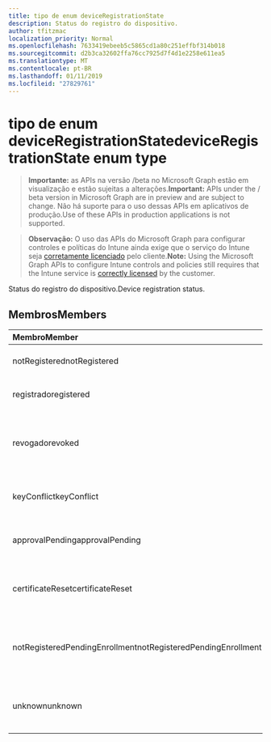 ```yaml
---
title: tipo de enum deviceRegistrationState
description: Status do registro do dispositivo.
author: tfitzmac
localization_priority: Normal
ms.openlocfilehash: 7633419ebeeb5c5865cd1a80c251effbf314b018
ms.sourcegitcommit: d2b3ca32602ffa76cc7925d7f4d1e2258e611ea5
ms.translationtype: MT
ms.contentlocale: pt-BR
ms.lasthandoff: 01/11/2019
ms.locfileid: "27829761"
---
```

# <a name="deviceregistrationstate-enum-type"></a><span data-ttu-id="7b881-103">tipo de enum deviceRegistrationState</span><span class="sxs-lookup"><span data-stu-id="7b881-103">deviceRegistrationState enum type</span></span>

> <span data-ttu-id="7b881-104">**Importante:** as APIs na versão /beta no Microsoft Graph estão em visualização e estão sujeitas a alterações.</span><span class="sxs-lookup"><span data-stu-id="7b881-104">**Important:** APIs under the / beta version in Microsoft Graph are in preview and are subject to change.</span></span> <span data-ttu-id="7b881-105">Não há suporte para o uso dessas APIs em aplicativos de produção.</span><span class="sxs-lookup"><span data-stu-id="7b881-105">Use of these APIs in production applications is not supported.</span></span>

> <span data-ttu-id="7b881-106">**Observação:** O uso das APIs do Microsoft Graph para configurar controles e políticas do Intune ainda exige que o serviço do Intune seja [corretamente licenciado](https://go.microsoft.com/fwlink/?linkid=839381) pelo cliente.</span><span class="sxs-lookup"><span data-stu-id="7b881-106">**Note:** Using the Microsoft Graph APIs to configure Intune controls and policies still requires that the Intune service is [correctly licensed](https://go.microsoft.com/fwlink/?linkid=839381) by the customer.</span></span>

<span data-ttu-id="7b881-107">Status do registro do dispositivo.</span><span class="sxs-lookup"><span data-stu-id="7b881-107">Device registration status.</span></span>
## <a name="members"></a><span data-ttu-id="7b881-108">Membros</span><span class="sxs-lookup"><span data-stu-id="7b881-108">Members</span></span>
|<span data-ttu-id="7b881-109">Membro</span><span class="sxs-lookup"><span data-stu-id="7b881-109">Member</span></span>|<span data-ttu-id="7b881-110">Valor</span><span class="sxs-lookup"><span data-stu-id="7b881-110">Value</span></span>|<span data-ttu-id="7b881-111">Descrição</span><span class="sxs-lookup"><span data-stu-id="7b881-111">Description</span></span>|
|:---|:---|:---|
|<span data-ttu-id="7b881-112">notRegistered</span><span class="sxs-lookup"><span data-stu-id="7b881-112">notRegistered</span></span>|<span data-ttu-id="7b881-113">0</span><span class="sxs-lookup"><span data-stu-id="7b881-113">0</span></span>|<span data-ttu-id="7b881-114">O dispositivo não está registrado.</span><span class="sxs-lookup"><span data-stu-id="7b881-114">The device is not registered.</span></span>|
|<span data-ttu-id="7b881-115">registrado</span><span class="sxs-lookup"><span data-stu-id="7b881-115">registered</span></span>|<span data-ttu-id="7b881-116">2</span><span class="sxs-lookup"><span data-stu-id="7b881-116">2</span></span>|<span data-ttu-id="7b881-117">O dispositivo está registrado.</span><span class="sxs-lookup"><span data-stu-id="7b881-117">The device is registered.</span></span>|
|<span data-ttu-id="7b881-118">revogado</span><span class="sxs-lookup"><span data-stu-id="7b881-118">revoked</span></span>|<span data-ttu-id="7b881-119">3</span><span class="sxs-lookup"><span data-stu-id="7b881-119">3</span></span>|<span data-ttu-id="7b881-120">O dispositivo foi bloqueado, apagado ou desativado.</span><span class="sxs-lookup"><span data-stu-id="7b881-120">The device has been blocked, wiped or retired.</span></span>|
|<span data-ttu-id="7b881-121">keyConflict</span><span class="sxs-lookup"><span data-stu-id="7b881-121">keyConflict</span></span>|<span data-ttu-id="7b881-122">4</span><span class="sxs-lookup"><span data-stu-id="7b881-122">4</span></span>|<span data-ttu-id="7b881-123">O dispositivo tem um conflito de chave.</span><span class="sxs-lookup"><span data-stu-id="7b881-123">The device has a key conflict.</span></span>|
|<span data-ttu-id="7b881-124">approvalPending</span><span class="sxs-lookup"><span data-stu-id="7b881-124">approvalPending</span></span>|<span data-ttu-id="7b881-125">5</span><span class="sxs-lookup"><span data-stu-id="7b881-125">5</span></span>|<span data-ttu-id="7b881-126">O dispositivo está aguardando aprovação.</span><span class="sxs-lookup"><span data-stu-id="7b881-126">The device is pending approval.</span></span>|
|<span data-ttu-id="7b881-127">certificateReset</span><span class="sxs-lookup"><span data-stu-id="7b881-127">certificateReset</span></span>|<span data-ttu-id="7b881-128">6</span><span class="sxs-lookup"><span data-stu-id="7b881-128">6</span></span>|<span data-ttu-id="7b881-129">O certificado do dispositivo foi redefinido.</span><span class="sxs-lookup"><span data-stu-id="7b881-129">The device certificate has been reset.</span></span>|
|<span data-ttu-id="7b881-130">notRegisteredPendingEnrollment</span><span class="sxs-lookup"><span data-stu-id="7b881-130">notRegisteredPendingEnrollment</span></span>|<span data-ttu-id="7b881-131">7</span><span class="sxs-lookup"><span data-stu-id="7b881-131">7</span></span>|<span data-ttu-id="7b881-132">O dispositivo não está registrado e pendentes de inscrição.</span><span class="sxs-lookup"><span data-stu-id="7b881-132">The device is not registered and pending enrollment.</span></span>|
|<span data-ttu-id="7b881-133">unknown</span><span class="sxs-lookup"><span data-stu-id="7b881-133">unknown</span></span>|<span data-ttu-id="7b881-134">8</span><span class="sxs-lookup"><span data-stu-id="7b881-134">8</span></span>|<span data-ttu-id="7b881-135">O status do registro de dispositivo é desconhecido.</span><span class="sxs-lookup"><span data-stu-id="7b881-135">The device registration status is unknown.</span></span>|





